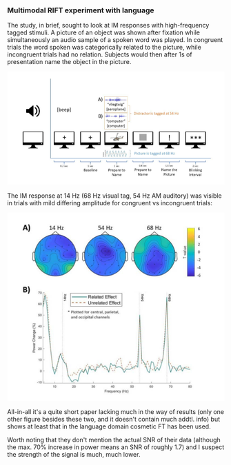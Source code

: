 ### Multimodal RIFT experiment with language

The study, in brief, sought to look at IM responses with high-frequency tagged stimuli. A picture of an object was shown after fixation while simultaneously an audio sample of a spoken word was played. In congruent trials the word spoken was categorically related to the picture, while incongruent trials had no relation. Subjects would then after 1s of presentation name the object in the picture.

![Pasted image 20250310235033](../../assets/Pasted%20image%2020250310235033.png)

The IM response at 14 Hz (68 Hz visual tag, 54 Hz AM auditory) was visible in trials with mild differing amplitude for congruent vs incongruent trials:

![Pasted image 20250310235226](../../assets/Pasted%20image%2020250310235226.png)

All-in-all it's a quite short paper lacking much in the way of results (only one other figure besides these two, and it doesn't contain much addtl. info) but shows at least that in the language domain cosmetic FT has been used.

Worth noting that they don't mention the actual SNR of their data (although the max. 70% increase in power means an SNR of roughly 1.7) and I suspect the strength of the signal is much, much lower.